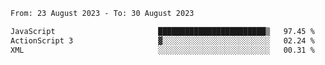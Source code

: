 <!--START_SECTION:waka-->

```txt
From: 23 August 2023 - To: 30 August 2023

JavaScript                       ████████████████████████▒   97.45 %
ActionScript 3                   ▓░░░░░░░░░░░░░░░░░░░░░░░░   02.24 %
XML                              ░░░░░░░░░░░░░░░░░░░░░░░░░   00.31 %
```

<!--END_SECTION:waka-->
